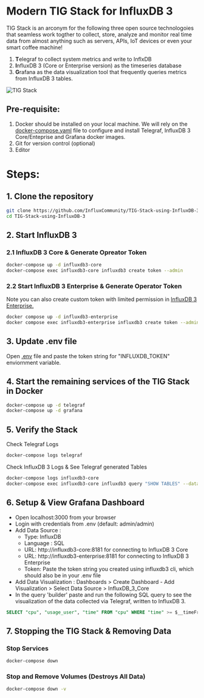 # Modern TIG Stack for InfluxDB 3

TIG Stack is an arconym for the following three open source technologoies that seamless work togther to collect, store, analyze and monitor real time data from almost anything such as servers, APIs, IoT devices or even your smart coffee machine!

1. **T**elegraf to collect system metrics and write to InflxDB
2. **I**nfluxDB 3 (Core or Enterprise version) as the timeseries database
3. **G**rafana as the data visualization tool that frequently queries metrics from InfluxDB 3 tables.

![TIG Stack](https://github.com/InfluxCommunity/TIG-Stack-using-InfluxDB-3-Core/blob/main/TIG.drawio-4.png)

## Pre-requisite:

1. Docker should be installed on your local machine. We will rely on the [docker-compose.yaml](docker-compose.yml) file to configure and install Telegraf, InfluxDB 3 Core/Enteprise and Grafana docker images.
2. Git for version control (optional)
3. Editor

# Steps:

## 1. Clone the repository
```sh
git clone https://github.com/InfluxCommunity/TIG-Stack-using-InfluxDB-3.git
cd TIG-Stack-using-InfluxDB-3
```

## 2. Start InfluxDB 3 


### 2.1 InfluxDB 3 Core & Generate Opreator Token

```sh
docker-compose up -d influxdb3-core
docker-compose exec influxdb3-core influxdb3 create token --admin
```

### 2.2 Start InfluxDB 3 Enterprise & Generate Operator Token 

Note you can also create custom token with limited permission in [InfluxDB 3 Enterprise.](https://docs.influxdata.com/influxdb3/enterprise/admin/tokens/admin/create)

```sh
docker compose up -d influxdb3-enterprise
docker compose exec influxdb3-enterprise influxdb3 create token --admin
```

## 3. Update .env file

Open [.env](.env) file and paste the token string for "INFLUXDB_TOKEN" enviornment variable.
## 4. Start the remaining services of the TIG Stack in Docker

```sh
docker-compose up -d telegraf
docker-compose up -d grafana
```

## 5. Verify the Stack

Check Telegraf Logs
```sh
docker-compose logs telegraf
```
Check InfluxDB 3 Logs & See Telegraf generated Tables

```sh
docker-compose logs influxdb3-core
docker-compose exec influxdb3-core influxdb3 query "SHOW TABLES" --database local_system --token YOUR_TOKEN_STRING
```

## 6. Setup & View Grafana Dashboard

- Open localhost:3000 from your browser 
- Login with credentials from .env (default: admin/admin)
- Add Data Source : 
  - Type: InfluxDB
  - Language : SQL
  - URL: http://influxdb3-core:8181 for connecting to InfluxDB 3 Core 
  - URL: http://influxdb3-enterprise:8181 for connecting to InfluxDB 3 Enterprise
  - Token: Paste the token string you created using influxdb3 cli, which should also be in your .env file
- Add Data Visualization : Dashboards > Create Dashboard - Add Visualization > Select Data Source > InfluxDB_3_Core 
- In the query 'builder' paste and run the following SQL query to see the visualization of the data collected via Telegraf, written to InfluxDB 3.
```sql
SELECT "cpu", "usage_user", "time" FROM "cpu" WHERE "time" >= $__timeFrom AND "time" <= $__timeTo AND "cpu" = 'cpu0'
```

## 7. Stopping the TIG Stack & Removing Data

### Stop Services
```sh
docker-compose down
```
### Stop and Remove Volumes (Destroys All Data)
```sh
docker-compose down -v
```
